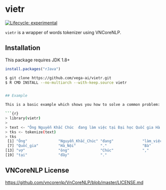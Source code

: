 
# vietr

<!-- badges: start -->
[![Lifecycle: experimental](https://img.shields.io/badge/lifecycle-experimental-orange.svg)](https://lifecycle.r-lib.org/articles/stages.html#experimental)
<!-- badges: end -->

`vietr` is a wrapper of words tokenizer using VNCoreNLP.

## Installation

This package requires JDK 1.8+

``` r
install.packages("rJava")
```

```bash
$ git clone https://github.com/vega-ai/vietr.git 
$ R CMD INSTALL --no-multiarch --with-keep.source vietr


## Example

This is a basic example which shows you how to solve a common problem:

```{r}
> library(vietr)
>
> text <- "Ông Nguyễn Khắc Chúc  đang làm việc tại Đại học Quốc gia Hà Nội. Bà Lan, vợ ông Chúc, cũng làm việc tại đây."
> tks <- tokenize(text)
> tks
 [1] "Ông"              "Nguyễn_Khắc_Chúc" "đang"             "làm_việc"         "tại"              "Đại_học"         
 [7] "Quốc_gia"         "Hà_Nội"           "."                "Bà"               "Lan"              ","               
[13] "vợ"               "ông"              "Chúc"             ","                "cũng"             "làm_việc"        
[19] "tại"              "đây"              "."           
```

## VNCoreNLP License 

https://github.com/vncorenlp/VnCoreNLP/blob/master/LICENSE.md 

